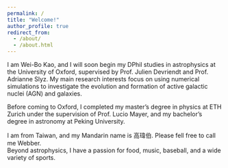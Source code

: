 ```yaml
---
permalink: /
title: "Welcome!"
author_profile: true
redirect_from: 
  - /about/
  - /about.html
---
```


I am Wei-Bo Kao, and I will soon begin my DPhil studies in astrophysics at the University of Oxford, supervised by Prof. Julien Devriendt and Prof. Adrianne Slyz. My main research interests focus on using numerical simulations to investigate the evolution and formation of active galactic nuclei (AGN) and galaxies.

Before coming to Oxford, I completed my master’s degree in physics at ETH Zurich under the supervision of Prof. Lucio Mayer, and my bachelor’s degree in astronomy at Peking University.

I am from Taiwan, and my Mandarin name is 高瑋伯. Please fell free to call me Webber.  
Beyond astrophysics, I have a passion for food, music, baseball, and a wide variety of sports.

